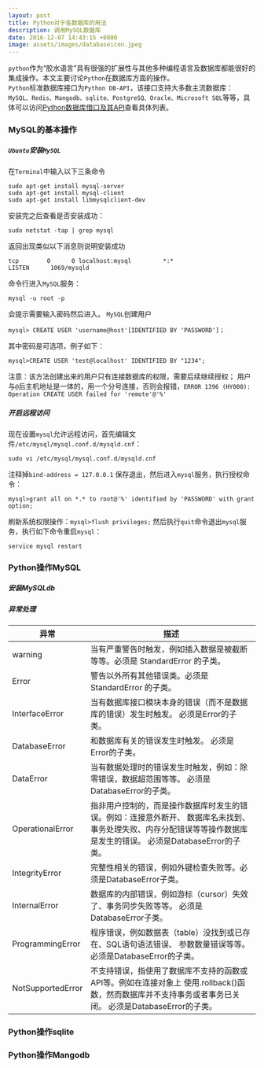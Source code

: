 ```yaml
---
layout: post
title: Python对于各数据库的用法
description: 调用MySQL数据库
date: 2016-12-07 14:43:15 +0800
image: assets/images/databaseicon.jpeg
---
```


`python`作为“胶水语言”具有很强的扩展性与其他多种编程语言及数据库都能很好的集成操作。本文主要讨论`Python`在数据库方面的操作。  
`Python`标准数据库接口为`Python DB-API`，该接口支持大多数主流数据库：`MySQL、Redis、Mangodb、sqlite、PostgreSQ、Oracle、Microsoft SQL`等等，具体可以访问[Python数据库借口及其API](https://wiki.python.org/moin/DatabaseInterfaces)查看具体列表。  

### MySQL的基本操作

##### `Ubuntu`安装`MySQL`  

在`Terminal`中输入以下三条命令
```
sudo apt-get install mysql-server
sudo apt-get install mysql-client
sudo apt-get install libmysqlclient-dev
```
安装完之后查看是否安装成功：
```
sudo netstat -tap | grep mysql
```
返回出现类似以下消息则说明安装成功
```
tcp        0      0 localhost:mysql         *:*                     LISTEN      1069/mysqld
```
命令行进入`MySQL`服务：
```
mysql -u root -p
```
会提示需要输入密码然后进入。
`MySQL`创建用户
```
mysql> CREATE USER 'username@host'[IDENTIFIED BY 'PASSWORD']；
```
其中密码是可选项，例子如下：
```
mysql>CREATE USER 'test@localhost' IDENTIFIED BY "1234";
```
注意：该方法创建出来的用户只有连接数据库的权限，需要后续继续授权；
用户与`@`后主机地址是一体的，用一个分号连接，否则会报错，`ERROR 1396 (HY000): Operation CREATE USER failed for 'remote'@'%'`
##### 开启远程访问  

现在设置`mysql`允许远程访问，首先编辑文件`/etc/mysql/mysql.conf.d/mysqld.cnf`：

```
sudo vi /etc/mysql/mysql.conf.d/mysqld.cnf
```
注释掉`bind-address = 127.0.0.1`
保存退出，然后进入`mysql`服务，执行授权命令：
```
mysql>grant all on *.* to root@'%' identified by 'PASSWORD' with grant option;
```
刷新系统权限操作：`mysql>flush privileges;`
然后执行`quit`命令退出`mysql`服务，执行如下命令重启`mysql`：
```
service mysql restart
```
### Python操作MySQL

##### 安装MySQLdb


##### 异常处理  


|异常| 描述|
|---|---|
|warning| 当有严重警告时触发，例如插入数据是被截断等等。必须是 StandardError 的子类。|
|Error|警告以外所有其他错误类。必须是 StandardError 的子类。|
|InterfaceError|当有数据库接口模块本身的错误（而不是数据库的错误）发生时触发。 必须是Error的子类。|
|DatabaseError|和数据库有关的错误发生时触发。 必须是Error的子类。|
|DataError|当有数据处理时的错误发生时触发，例如：除零错误，数据超范围等等。 必须是DatabaseError的子类。|
|OperationalError	|指非用户控制的，而是操作数据库时发生的错误。例如：连接意外断开、 数据库名未找到、事务处理失败、内存分配错误等等操作数据库是发生的错误。 必须是DatabaseError的子类。|
|IntegrityError	|完整性相关的错误，例如外键检查失败等。必须是DatabaseError子类。|
|InternalError|数据库的内部错误，例如游标（cursor）失效了、事务同步失败等等。 必须是DatabaseError子类。|
|ProgrammingError|程序错误，例如数据表（table）没找到或已存在、SQL语句语法错误、 参数数量错误等等。必须是DatabaseError的子类。|
|NotSupportedError|不支持错误，指使用了数据库不支持的函数或API等。例如在连接对象上 使用.rollback()函数，然而数据库并不支持事务或者事务已关闭。 必须是DatabaseError的子类。|


### Python操作sqlite


### Python操作Mangodb
